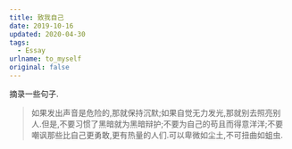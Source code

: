 ```yaml
---
title: 致我自己
date: 2019-10-16
updated: 2020-04-30
tags:
  - Essay
urlname: to_myself
original: false
---
```

摘录一些句子.
<!--more-->
>如果发出声音是危险的,那就保持沉默;如果自觉无力发光,那就别去照亮别人.但是,不要习惯了黑暗就为黑暗辩护;不要为自己的苟且而得意洋洋;不要嘲讽那些比自己更勇敢,更有热量的人们.可以卑微如尘土,不可扭曲如蛆虫.



